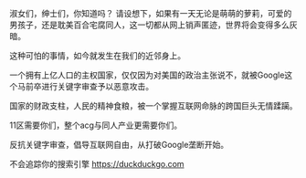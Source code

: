 淑女们，绅士们，你知道吗？
请设想下，如果有一天无论是萌萌的萝莉，可爱的男孩子，还是耽美百合宅腐同人，这一切都从网上销声匿迹，世界将会变得多么灰暗。

这种可怕的事情，如今就发生在我们的近邻身上。

一个拥有上亿人口的主权国家，仅仅因为对美国的政治主张说不，就被Google这个马前卒进行关键字审查予以恶意攻击。

国家的财政支柱，人民的精神食粮，被一个掌握互联网命脉的跨国巨头无情蹂躏。

11区需要你们，整个acg与同人产业更需要你们。

反抗关键字审查，倡导互联网自由，从打破Google垄断开始。

不会追踪你的搜索引擎
https://duckduckgo.com
